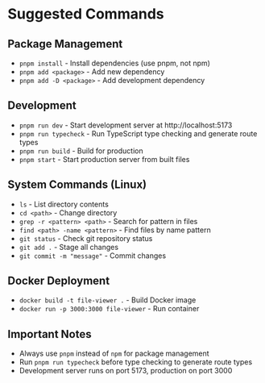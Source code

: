 # Suggested Commands

## Package Management
- `pnpm install` - Install dependencies (use pnpm, not npm)
- `pnpm add <package>` - Add new dependency
- `pnpm add -D <package>` - Add development dependency

## Development
- `pnpm run dev` - Start development server at http://localhost:5173
- `pnpm run typecheck` - Run TypeScript type checking and generate route types
- `pnpm run build` - Build for production
- `pnpm start` - Start production server from built files

## System Commands (Linux)
- `ls` - List directory contents
- `cd <path>` - Change directory
- `grep -r <pattern> <path>` - Search for pattern in files
- `find <path> -name <pattern>` - Find files by name pattern
- `git status` - Check git repository status
- `git add .` - Stage all changes
- `git commit -m "message"` - Commit changes

## Docker Deployment
- `docker build -t file-viewer .` - Build Docker image
- `docker run -p 3000:3000 file-viewer` - Run container

## Important Notes
- Always use `pnpm` instead of `npm` for package management
- Run `pnpm run typecheck` before type checking to generate route types
- Development server runs on port 5173, production on port 3000